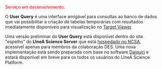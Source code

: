 
<font color=red> Serviço em desenvolvimento.  </font>

O **User Query** é uma interface amigável para consultas ao banco de dados que vai possibilitar a criação de tabelas temporárias com resultados imediatamente disponíveis para visualização no [Target Viewer](/docs/lsp/sci_server.md). 

Uma versão preliminar do **User Query** está disponível dentro do site "espelho" do **LIneA Science Server** que está [hospedado no NCSA](https://desportal.cosmology.illinois.edu/#home), acessível apenas para membros da colaboração DES. Uma nova implementação está sendo preparada com base no software [Daiquiri](https://django-daiquiri.github.io/docs/) e estará disponível em breve para os todos os usuários do LIneA Science Platform. 
